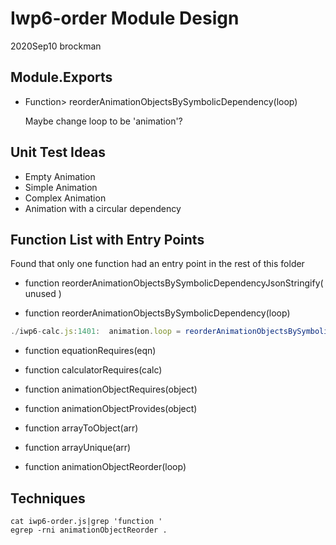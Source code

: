 # Iwp6-order Module Design
2020Sep10 brockman

## Module.Exports

+ Function> reorderAnimationObjectsBySymbolicDependency(loop)

    Maybe change loop to be 'animation'?

## Unit Test Ideas

- Empty Animation
- Simple Animation
- Complex Animation
- Animation with a circular dependency


## Function List with Entry Points

Found that only one function had an entry point in the rest of this folder

- function reorderAnimationObjectsBySymbolicDependencyJsonStringify( unused ) 

- function reorderAnimationObjectsBySymbolicDependency(loop) 

```js
./iwp6-calc.js:1401:  animation.loop = reorderAnimationObjectsBySymbolicDependency(animation.loop);
```

- function equationRequires(eqn) 

- function calculatorRequires(calc) 

- function animationObjectRequires(object) 

- function animationObjectProvides(object) 

- function arrayToObject(arr) 

- function arrayUnique(arr) 

- function animationObjectReorder(loop) 

## Techniques
```shell script
cat iwp6-order.js|grep 'function '
egrep -rni animationObjectReorder .
```
